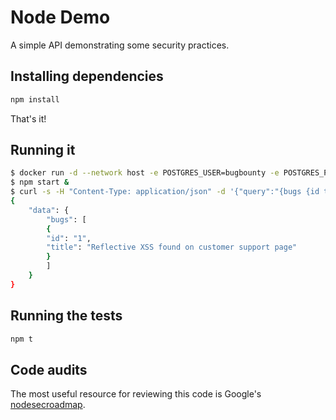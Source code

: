 # Node Demo

A simple API demonstrating some security practices.

## Installing dependencies

```bash
npm install
```

That's it!

## Running it

```bash
$ docker run -d --network host -e POSTGRES_USER=bugbounty -e POSTGRES_PASSWORD=test postgres
$ npm start &
$ curl -s -H "Content-Type: application/json" -d '{"query":"{bugs {id title}}"}' localhost:3000 | jq .
{
	"data": {
		"bugs": [
  		{
        "id": "1",
        "title": "Reflective XSS found on customer support page"
  		}
		]
	}
}
```

## Running the tests

```bash
npm t
```

## Code audits

The most useful resource for reviewing this code is Google's [nodesecroadmap](https://github.com/google/node-sec-roadmap).
